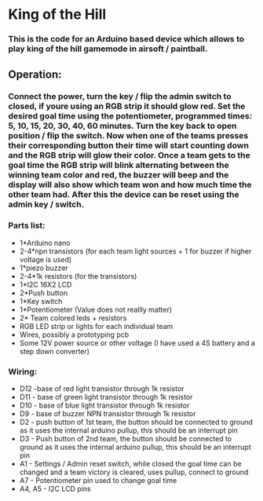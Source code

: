 # King of the Hill
### This is the code for an Arduino based device which allows to play king of the hill gamemode in airsoft / paintball.
## Operation:
### Connect the power, turn the key / flip the admin switch to closed, if youre using an RGB strip it should glow red. Set the desired goal time using the potentiometer, programmed times: 5, 10, 15, 20, 30, 40, 60 minutes. Turn the key back to open position / flip the switch. Now when one of the teams presses their corresponding button their time will start counting down and the RGB strip will glow their color. Once a team gets to the goal time the RGB strip will blink alternating between the winning team color and red, the buzzer will beep and the display will also show which team won and how much time the other team had. After this the device can be reset using the admin key / switch.

### Parts list:
- 1*Arduino nano
- 2-4*npn transistors (for each team light sources + 1 for buzzer if higher voltage is used)
- 1*piezo buzzer
- 2-4*1k resistors (for the transistors)
- 1*I2C 16X2 LCD
- 2*Push button
- 1*Key switch
- 1*Potentiometer (Value does not reallly matter)
- 2* Team colored leds + resistors
- RGB LED strip or lights for each individual team
- Wires, possibly a prototyping pcb
- Some 12V power source or other voltage (I have used a 4S battery and a step down converter)


### Wiring:
- D12 -base of red light transistor through 1k resistor
- D11 - base of green light transistor through 1k resistor
- D10 - base of blue light transistor through 1k resistor
- D9 - base of buzzer NPN transistor through 1k resistor
- D2 - push button of 1st team, the button should be connected to ground as it uses the internal arduino pullup, this should be an interrupt pin
- D3 - Push button of 2nd team, the button should be connected to ground as it uses the internal arduino pullup, this should be an interrupt pin
- A1 - Settings / Admin reset switch, while closed the goal time can be changed and a team victory is cleared, uses pullup, connect to ground
- A7 - Potentiometer pin used to change goal time
- A4, A5 - I2C LCD pins
